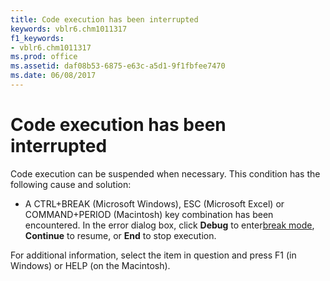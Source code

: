 ```yaml
---
title: Code execution has been interrupted
keywords: vblr6.chm1011317
f1_keywords:
- vblr6.chm1011317
ms.prod: office
ms.assetid: daf08b53-6875-e63c-a5d1-9f1fbfee7470
ms.date: 06/08/2017
---
```



# Code execution has been interrupted

Code execution can be suspended when necessary. This condition has the following cause and solution:



- A CTRL+BREAK (Microsoft Windows), ESC (Microsoft Excel) or COMMAND+PERIOD (Macintosh) key combination has been encountered. In the error dialog box, click **Debug** to enter[break mode](vbe-glossary.md), **Continue** to resume, or **End** to stop execution.
    

For additional information, select the item in question and press F1 (in Windows) or HELP (on the Macintosh).


